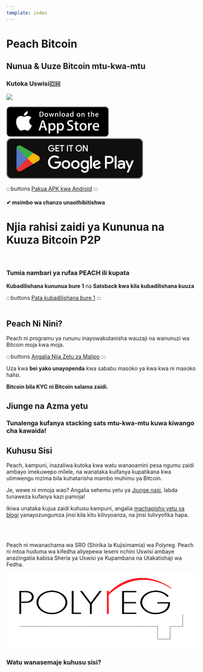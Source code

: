 ```yaml
---
template: index
---
```

<!--[teaser]-->
# Peach Bitcoin
## Nunua & Uuze Bitcoin <span>mtu-kwa-mtu</span>
### Kutoka Uswisi🇨🇭


<div class="inner-wrap">

![](/img/phones.png)

<div>
  <div class="md:flex items-end">
    <a href="https://testflight.apple.com/join/wfSPFEWG"><img class="h-180px md:h-90px" src="/img/home/download-on-the-app-store.svg" alt="Download on the Apple Store"></a>
    <a class="md:ml-4" href="https://play.google.com/store/apps/details?id=com.peachbitcoin.peach.mainnet"><img class="h-180px md:h-90px" src="/img/home/get-it-on-google-play.svg" alt="Get it on Google Play"></a>
  </div>

  :::buttons
  [Pakua APK kwa Android](/apk/)
  :::

</div>

</div>

#### ✔ msimbo wa chanzo unaothibitishwa

<!--[top]-->
# Njia rahisi zaidi ya Kununua na Kuuza Bitcoin P2P
<br>

### Tumia nambari ya rufaa PEACH ili kupata

**Kubadilishana kununua bure 1** na **Satsback kwa kila kubadilishana kuuza**

:::buttons
[Pata kubadilishana bure 1](https://peachbitcoin.com/referral/?code=PEACH)
:::
<br><br>

## Peach Ni Nini?

Peach ni programu ya rununu inayowakutanisha wauzaji na wanunuzi wa Bitcoin moja kwa moja.

:::buttons
[Angalia Njia Zetu za Malipo](/how-it-works/#available-payment-methods)
:::

Uza kwa **bei yako unayopenda** kwa sababu masoko ya kwa kwa ni masoko halisi.

**Bitcoin bila KYC ni Bitcoin salama zaidi.**


<!--[mission]-->
## Jiunge na Azma yetu

### Tunalenga kufanya stacking sats mtu-kwa-mtu kuwa kiwango cha kawaida!

<!--[about]-->
## Kuhusu Sisi

Peach, kampuni, inazaliwa kutoka kwa watu wanaoamini pesa ngumu zaidi ambayo imekuwepo milele, na wanataka kuifanya kupatikana kwa ulimwengu mzima bila kuhatarisha mambo muhimu ya Bitcoin.

Je, wewe ni mmoja wao? Angalia sehemu yetu ya [Jiunge nasi](/join-us/), labda tunaweza kufanya kazi pamoja!

Ikiwa unataka kujua zaidi kuhusu kampuni, angalia [machapisho yetu ya blogi](/blog/) yanayozungumza jinsi kila kitu kilivyoanza, na jinsi tulivyofika hapa.

<br><br>

Peach ni mwanachama wa SRO (Shirika la Kujisimamia) wa Polyreg. Peach ni mtoa huduma wa kifedha aliyepewa leseni nchini Uswisi ambaye anazingatia kabisa Sheria ya Uswisi ya Kupambana na Utakatishaji wa Fedha.

![](/img/home/polyreg.png)


### Watu wanasemaje kuhusu sisi?
<br>
<div id="ap-widget-container" class="ap-widget-container" prod_code="peach" show ="top" bg_color="#FFFFFF" review_bg_color = "#FFFFFF" text_color = "#000000"></div>
